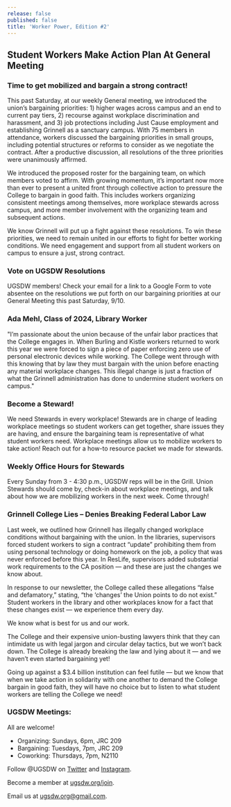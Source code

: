 ```yaml
---
release: false
published: false
title: 'Worker Power, Edition #2'
---
```

## Student Workers Make Action Plan At General Meeting

### Time to get mobilized and bargain a strong contract!

This past Saturday, at our weekly General meeting, we introduced the union’s bargaining priorities: 1) higher wages across campus and an end to current pay tiers, 2) recourse against workplace discrimination and harassment, and 3) job protections including Just Cause employment and establishing Grinnell as a sanctuary campus. With 75 members in attendance, workers discussed the bargaining priorities in small groups, including potential structures or reforms to consider as we negotiate the contract. After a productive discussion, all resolutions of the three priorities were unanimously affirmed.

We introduced the proposed roster for the bargaining team, on which members voted to affirm. With growing momentum, it’s important now more than ever to present a united front through collective action to pressure the College to bargain in good faith. This includes workers organizing consistent meetings among themselves, more workplace stewards across campus, and more member involvement with the organizing team and subsequent actions.

We know Grinnell will put up a fight against these resolutions. To win these priorities, we need to remain united in our efforts to fight for better working conditions. We need engagement and support from all student workers on campus to ensure a just, strong contract.

### Vote on UGSDW Resolutions

UGSDW members! Check your email for a link to a Google Form to vote absentee on the resolutions we put forth on our bargaining priorities at our General Meeting this past Saturday, 9/10.

### Ada Mehl, Class of 2024, Library Worker

"I’m passionate about the union because of the unfair labor practices that the College engages in. When Burling and Kistle workers returned to work this year we were forced to sign a piece of paper enforcing zero use of personal electronic devices while working. The College went through with this knowing that by law they must bargain with the union before enacting any material workplace changes. This illegal change is just a fraction of what the Grinnell administration has done to undermine student workers on campus."

### Become a Steward!

We need Stewards in every workplace!
Stewards are in charge of leading workplace meetings so student workers can get together, share issues they are having, and ensure the bargaining team is representative of what student workers need.
Workplace meetings allow us to mobilize workers to take action!
Reach out for a how-to resource packet we made for stewards.

### Weekly Office Hours for Stewards

Every Sunday from 3 - 4:30 p.m., UGSDW reps will be in the Grill. Union Stewards should come by, check-in about workplace meetings, and talk about how we are mobilizing workers in the next week. Come through! 

### Grinnell College Lies – Denies Breaking Federal Labor Law

Last week, we outlined how Grinnell has illegally changed workplace conditions without bargaining with the union. In the libraries, supervisors forced student workers to sign a contract “update” prohibiting them from using personal technology or doing homework on the job, a policy that was never enforced before this year. In ResLife, supervisors added substantial work requirements to the CA position — and these are just the changes we know about.

In response to our newsletter, the College called these allegations “false and defamatory,” stating, “the ‘changes’ the Union points to do not exist.” Student workers in the library and other workplaces know for a fact that these changes exist — we experience them every day.

We know what is best for us and our work.

The College and their expensive union-busting lawyers think that they can intimidate us with legal jargon and circular delay tactics, but we won’t back down. The College is already breaking the law and lying about it — and we haven’t even started bargaining yet!

Going up against a $3.4 billion institution can feel futile — but we know that when we take action in solidarity with one another to demand the College bargain in good faith, they will have no choice but to listen to what student workers are telling the College we need!

### UGSDW Meetings:
All are welcome!
- Organizing: Sundays, 6pm, JRC 209
- Bargaining: Tuesdays, 7pm, JRC 209
- Coworking: Thursdays, 7pm, N2110

Follow @UGSDW on [Twitter](twitter.com/ugsdw) and [Instagram](instagram.com/ugsdw).

Become a member at [ugsdw.org/join](ugsdw.org/join).

Email us at ugsdw.org@gmail.com.